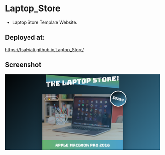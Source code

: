 # Laptop_Store
* Laptop Store Template Website.

## Deployed at:
https://fsalviati.github.io/Laptop_Store/
<br />

## Screenshot

![Screenshot](screenshot.png)
